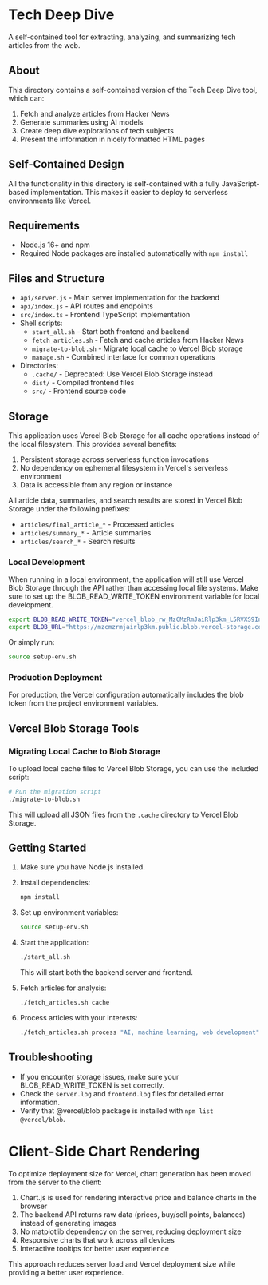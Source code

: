 # Tech Deep Dive

A self-contained tool for extracting, analyzing, and summarizing tech articles from the web.

## About

This directory contains a self-contained version of the Tech Deep Dive tool, which can:
1. Fetch and analyze articles from Hacker News
2. Generate summaries using AI models
3. Create deep dive explorations of tech subjects
4. Present the information in nicely formatted HTML pages

## Self-Contained Design

All the functionality in this directory is self-contained with a fully JavaScript-based implementation. This makes it easier to deploy to serverless environments like Vercel.

## Requirements

- Node.js 16+ and npm
- Required Node packages are installed automatically with `npm install`

## Files and Structure

- `api/server.js` - Main server implementation for the backend
- `api/index.js` - API routes and endpoints
- `src/index.ts` - Frontend TypeScript implementation
- Shell scripts:
  - `start_all.sh` - Start both frontend and backend
  - `fetch_articles.sh` - Fetch and cache articles from Hacker News
  - `migrate-to-blob.sh` - Migrate local cache to Vercel Blob storage
  - `manage.sh` - Combined interface for common operations
- Directories:
  - `.cache/` - Deprecated: Use Vercel Blob Storage instead
  - `dist/` - Compiled frontend files
  - `src/` - Frontend source code

## Storage

This application uses Vercel Blob Storage for all cache operations instead of the local filesystem. This provides several benefits:

1. Persistent storage across serverless function invocations
2. No dependency on ephemeral filesystem in Vercel's serverless environment
3. Data is accessible from any region or instance

All article data, summaries, and search results are stored in Vercel Blob Storage under the following prefixes:

- `articles/final_article_*` - Processed articles
- `articles/summary_*` - Article summaries
- `articles/search_*` - Search results

### Local Development

When running in a local environment, the application will still use Vercel Blob Storage through the API rather than accessing local file systems. Make sure to set up the BLOB_READ_WRITE_TOKEN environment variable for local development.

```sh
export BLOB_READ_WRITE_TOKEN="vercel_blob_rw_MzCMzRmJaiRlp3km_L5RVXS9InB9rTT1Aov2ZI4kzQFoT5S"
export BLOB_URL="https://mzcmzrmjairlp3km.public.blob.vercel-storage.com"
```

Or simply run:

```sh
source setup-env.sh
```

### Production Deployment

For production, the Vercel configuration automatically includes the blob token from the project environment variables.

## Vercel Blob Storage Tools

### Migrating Local Cache to Blob Storage

To upload local cache files to Vercel Blob Storage, you can use the included script:

```bash
# Run the migration script
./migrate-to-blob.sh
```

This will upload all JSON files from the `.cache` directory to Vercel Blob Storage.

## Getting Started

1. Make sure you have Node.js installed.

2. Install dependencies:
   ```bash
   npm install
   ```

3. Set up environment variables:
   ```bash
   source setup-env.sh
   ```

4. Start the application:
   ```bash
   ./start_all.sh
   ```
   This will start both the backend server and frontend.

5. Fetch articles for analysis:
   ```bash
   ./fetch_articles.sh cache
   ```

6. Process articles with your interests:
   ```bash
   ./fetch_articles.sh process "AI, machine learning, web development"
   ```

## Troubleshooting

- If you encounter storage issues, make sure your BLOB_READ_WRITE_TOKEN is set correctly.
- Check the `server.log` and `frontend.log` files for detailed error information.
- Verify that @vercel/blob package is installed with `npm list @vercel/blob`.

# Client-Side Chart Rendering

To optimize deployment size for Vercel, chart generation has been moved from the server to the client:

1. Chart.js is used for rendering interactive price and balance charts in the browser
2. The backend API returns raw data (prices, buy/sell points, balances) instead of generating images
3. No matplotlib dependency on the server, reducing deployment size
4. Responsive charts that work across all devices
5. Interactive tooltips for better user experience

This approach reduces server load and Vercel deployment size while providing a better user experience. 